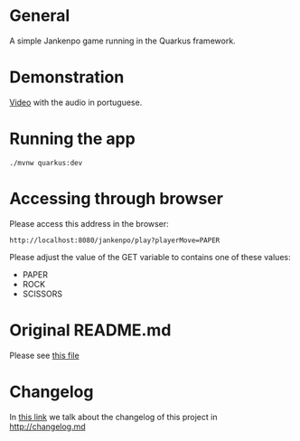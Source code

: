 # General

A simple Jankenpo game running in the Quarkus framework.


# Demonstration

[Video](https://youtu.be/UsXB2-1n-cc) with the audio in portuguese.


# Running the app

```shell script
./mvnw quarkus:dev
```


# Accessing through browser

Please access this address in the browser:

```
http://localhost:8080/jankenpo/play?playerMove=PAPER
```

Please adjust the value of the GET variable to contains one of these values:

- PAPER
- ROCK
- SCISSORS


# Original README.md

Please see [this file](./DEFAULT_README.md)


# Changelog

In [this link](https://changelog.md/jankenpo-kotlin-quarkus) we talk about the changelog of this project in http://changelog.md